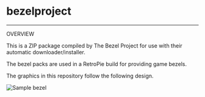 # bezelproject

-------
OVERVIEW

This is a ZIP package compiled by The Bezel Project for use with their automatic downloader/installer.

The bezel packs are used in a RetroPie build for providing game bezels.

The graphics in this repository follow the following design.

![Sample bezel](https://github.com/thebezelproject/bezelproject-Atari7800/blob/master/retroarch/overlay/GameBezels/Atari7800/Ace%20of%20Aces%20(USA).png?raw=true)
